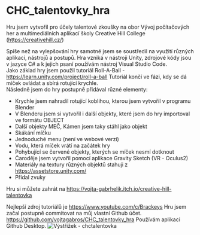 # CHC_talentovky_hra
Hru jsem vytvořil pro účely talentové zkoušky na obor Vývoj počítačových her a multimediálních aplikací školy Creative Hill College (https://creativehill.cz/)

Spíše než na vylepšování hry samotné jsem se soustředil na využití různých aplikací,   nástrojů a postupů.   Hra vzniká v nástroji Unity, zdrojové kódy jsou v jazyce C# a k jejich psaní používám nástroj Visual Studio Code.     
Jako základ hry jsem použil tutoriál Roll-A-Ball - https://learn.unity.com/project/roll-a-ball Tutoriál končí ve fázi, kdy se dá míček ovládat a sbírá rotující krychle.      
Následně jsem do hry postupně přidával různé elementy:
  - Krychle jsem nahradil rotující koblihou, kterou jsem vytvořil v programu Blender 
  - V Blenderu jsem si vytvořil i další objekty, které jsem do hry importoval ve formátu OBJECT 
  - Další objekty MEČ, Kámen jsem taky stáhl jako objekt
  - Skákání míčku
  - Jednoduché menu (není ve webové verzi)
  - Vodu, která míček vrátí na začátek hry
  - Pohybující se červené objekty, kterých se míček nesmí dotknout 
  - Čaroděje jsem vytvořil pomocí aplikace Gravity Sketch (VR - Oculus2)
  - Materiály na textury různých objektů stahuji z https://assetstore.unity.com/
  - Přidal zvuky
  
  Hru si můžete zahrát na https://vojta-gabrhelik.itch.io/creative-hill-talentovka

Nejlepší zdroj tutoriálů je https://www.youtube.com/c/Brackeys
Hru jsem začal postupně commitovat na můj vlastní Github účet. https://github.com/vojtagabros/CHC_talentovky_hra Používám aplikaci Github Desktop.
![Výstřižek - chctalentovka](https://user-images.githubusercontent.com/80451481/146652119-a52d20dd-d39f-44bd-8efb-04092ce9b475.png)
